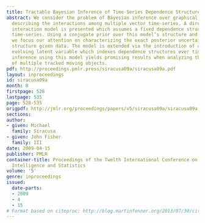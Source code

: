```yaml
---
title: Tractable Bayesian Inference of Time-Series Dependence Structure
abstract: We consider the problem of Bayesian inference over graphical structures
  describing the interactions among multiple vector time-series. A directed temporal
  interaction model is presented which assumes a fixed dependence structure among
  time-series. Using a conjugate prior over this model’s structure and parameters,
  we focus our attention on characterizing the exact posterior uncertainty in the
  structure given data. The model is extended via the introduction of a dynamically
  evolving latent variable which indexes dependence structures over time. Performing
  inference using this model yields promising results when analyzing the interaction
  of multiple tracked moving objects.
pdf: http://proceedings.pmlr.press/siracusa09a/siracusa09a.pdf
layout: inproceedings
id: siracusa09a
month: 0
firstpage: 528
lastpage: 535
page: 528-535
origpdf: http://jmlr.org/proceedings/papers/v5/siracusa09a/siracusa09a.pdf
sections: 
author:
- given: Michael
  family: Siracusa
- given: John Fisher
  family: III
date: 2009-04-15
publisher: PMLR
container-title: Proceedings of the Twelth International Conference on Artificial
  Intelligence and Statistics
volume: '5'
genre: inproceedings
issued:
  date-parts:
  - 2009
  - 4
  - 15
# Format based on citeproc: http://blog.martinfenner.org/2013/07/30/citeproc-yaml-for-bibliographies/
---
```

